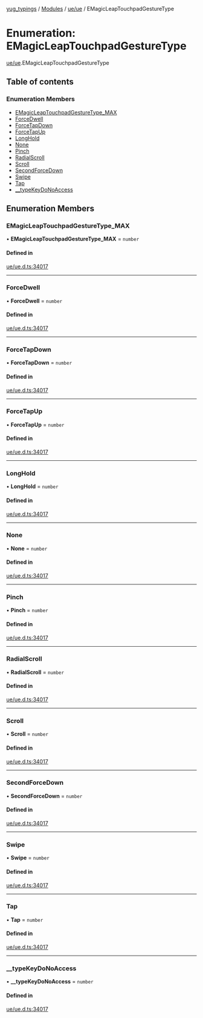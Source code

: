 [yug_typings](../README.md) / [Modules](../modules.md) / [ue/ue](../modules/ue_ue.md) / EMagicLeapTouchpadGestureType

# Enumeration: EMagicLeapTouchpadGestureType

[ue/ue](../modules/ue_ue.md).EMagicLeapTouchpadGestureType

## Table of contents

### Enumeration Members

- [EMagicLeapTouchpadGestureType\_MAX](ue_ue.EMagicLeapTouchpadGestureType.md#emagicleaptouchpadgesturetype_max)
- [ForceDwell](ue_ue.EMagicLeapTouchpadGestureType.md#forcedwell)
- [ForceTapDown](ue_ue.EMagicLeapTouchpadGestureType.md#forcetapdown)
- [ForceTapUp](ue_ue.EMagicLeapTouchpadGestureType.md#forcetapup)
- [LongHold](ue_ue.EMagicLeapTouchpadGestureType.md#longhold)
- [None](ue_ue.EMagicLeapTouchpadGestureType.md#none)
- [Pinch](ue_ue.EMagicLeapTouchpadGestureType.md#pinch)
- [RadialScroll](ue_ue.EMagicLeapTouchpadGestureType.md#radialscroll)
- [Scroll](ue_ue.EMagicLeapTouchpadGestureType.md#scroll)
- [SecondForceDown](ue_ue.EMagicLeapTouchpadGestureType.md#secondforcedown)
- [Swipe](ue_ue.EMagicLeapTouchpadGestureType.md#swipe)
- [Tap](ue_ue.EMagicLeapTouchpadGestureType.md#tap)
- [\_\_typeKeyDoNoAccess](ue_ue.EMagicLeapTouchpadGestureType.md#__typekeydonoaccess)

## Enumeration Members

### EMagicLeapTouchpadGestureType\_MAX

• **EMagicLeapTouchpadGestureType\_MAX** = `number`

#### Defined in

[ue/ue.d.ts:34017](https://github.com/YugMetaverse/yug_typings/blob/b7d9b19/ue/ue.d.ts#L34017)

___

### ForceDwell

• **ForceDwell** = `number`

#### Defined in

[ue/ue.d.ts:34017](https://github.com/YugMetaverse/yug_typings/blob/b7d9b19/ue/ue.d.ts#L34017)

___

### ForceTapDown

• **ForceTapDown** = `number`

#### Defined in

[ue/ue.d.ts:34017](https://github.com/YugMetaverse/yug_typings/blob/b7d9b19/ue/ue.d.ts#L34017)

___

### ForceTapUp

• **ForceTapUp** = `number`

#### Defined in

[ue/ue.d.ts:34017](https://github.com/YugMetaverse/yug_typings/blob/b7d9b19/ue/ue.d.ts#L34017)

___

### LongHold

• **LongHold** = `number`

#### Defined in

[ue/ue.d.ts:34017](https://github.com/YugMetaverse/yug_typings/blob/b7d9b19/ue/ue.d.ts#L34017)

___

### None

• **None** = `number`

#### Defined in

[ue/ue.d.ts:34017](https://github.com/YugMetaverse/yug_typings/blob/b7d9b19/ue/ue.d.ts#L34017)

___

### Pinch

• **Pinch** = `number`

#### Defined in

[ue/ue.d.ts:34017](https://github.com/YugMetaverse/yug_typings/blob/b7d9b19/ue/ue.d.ts#L34017)

___

### RadialScroll

• **RadialScroll** = `number`

#### Defined in

[ue/ue.d.ts:34017](https://github.com/YugMetaverse/yug_typings/blob/b7d9b19/ue/ue.d.ts#L34017)

___

### Scroll

• **Scroll** = `number`

#### Defined in

[ue/ue.d.ts:34017](https://github.com/YugMetaverse/yug_typings/blob/b7d9b19/ue/ue.d.ts#L34017)

___

### SecondForceDown

• **SecondForceDown** = `number`

#### Defined in

[ue/ue.d.ts:34017](https://github.com/YugMetaverse/yug_typings/blob/b7d9b19/ue/ue.d.ts#L34017)

___

### Swipe

• **Swipe** = `number`

#### Defined in

[ue/ue.d.ts:34017](https://github.com/YugMetaverse/yug_typings/blob/b7d9b19/ue/ue.d.ts#L34017)

___

### Tap

• **Tap** = `number`

#### Defined in

[ue/ue.d.ts:34017](https://github.com/YugMetaverse/yug_typings/blob/b7d9b19/ue/ue.d.ts#L34017)

___

### \_\_typeKeyDoNoAccess

• **\_\_typeKeyDoNoAccess** = `number`

#### Defined in

[ue/ue.d.ts:34017](https://github.com/YugMetaverse/yug_typings/blob/b7d9b19/ue/ue.d.ts#L34017)
